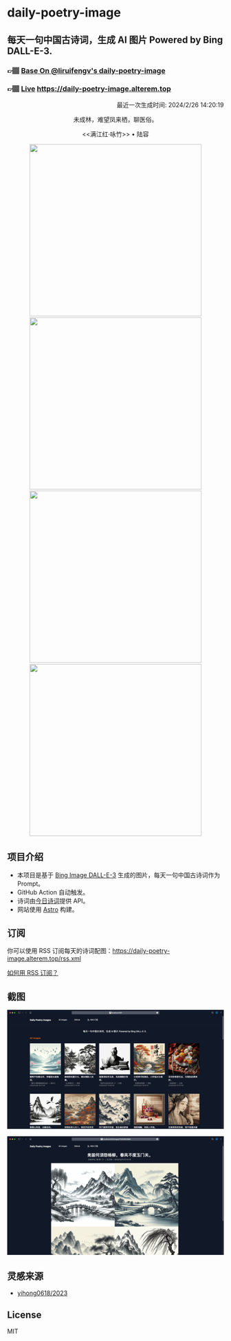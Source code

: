 
# daily-poetry-image

## 每天一句中国古诗词，生成 AI 图片 Powered by Bing DALL-E-3.

### 👉🏽 [Base On @liruifengv's daily-poetry-image](https://github.com/liruifengv/daily-poetry-image)

### 👉🏽 [Live](https://daily-poetry-image.alterem.top/) https://daily-poetry-image.alterem.top

<p align="right">
  最近一次生成时间: 2024/2/26 14:20:19
</p>
<p align="center">
未成林，难望凤来栖，聊医俗。
</p>
<p align="center">
<<满江红·咏竹>> • 陆容
</p>
<p align="center">
<img src="https://tse3.mm.bing.net/th/id/OIG1.EzP6K5SuDZ1fSO6HgCc1" height="400" width="400" />
<img src="https://tse1.mm.bing.net/th/id/OIG1.yTVSIfVCVgY5pvQd6bAW" height="400" width="400" />
<img src="https://tse4.mm.bing.net/th/id/OIG1.Bt2Em58qbaUZUvkcizZ5" height="400" width="400" />
<img src="https://tse2.mm.bing.net/th/id/OIG1.Hj_LHYGhO.6.MSqIdrqb" height="400" width="400" />
</p>

## 项目介绍

-   本项目是基于 [Bing Image DALL-E-3](https://www.bing.com/images/create) 生成的图片，每天一句中国古诗词作为 Prompt。
-   GitHub Action 自动触发。
-   诗词由[今日诗词](https://www.jinrishici.com/)提供 API。
-   网站使用 [Astro](https://astro.build) 构建。

## 订阅

你可以使用 RSS 订阅每天的诗词配图：https://daily-poetry-image.alterem.top/rss.xml

[如何用 RSS 订阅？](https://zhuanlan.zhihu.com/p/55026716)

## 截图

![图片列表](./screenshots/Snipaste_2023-12-28_21-00-26.png)

![图片详情](./screenshots/Snipaste_2023-12-28_21-00-53.png)

## 灵感来源

-   [yihong0618/2023](https://github.com/yihong0618/2023)

## License

MIT
